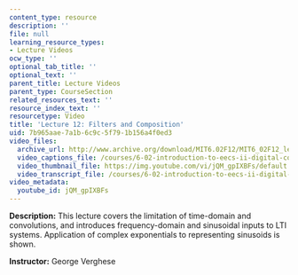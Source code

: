 ```yaml
---
content_type: resource
description: ''
file: null
learning_resource_types:
- Lecture Videos
ocw_type: ''
optional_tab_title: ''
optional_text: ''
parent_title: Lecture Videos
parent_type: CourseSection
related_resources_text: ''
resource_index_text: ''
resourcetype: Video
title: 'Lecture 12: Filters and Composition'
uid: 7b965aae-7a1b-6c9c-5f79-1b156a4f0ed3
video_files:
  archive_url: http://www.archive.org/download/MIT6.02F12/MIT6_02F12_lec12_300k.mp4
  video_captions_file: /courses/6-02-introduction-to-eecs-ii-digital-communication-systems-fall-2012/1bac897cdc69572bbd9ceff1b0aa9846_jQM_gpIXBFs.vtt
  video_thumbnail_file: https://img.youtube.com/vi/jQM_gpIXBFs/default.jpg
  video_transcript_file: /courses/6-02-introduction-to-eecs-ii-digital-communication-systems-fall-2012/b920a529f0b6e960437d7e50d4265ef5_jQM_gpIXBFs.pdf
video_metadata:
  youtube_id: jQM_gpIXBFs
---
```


**Description:** This lecture covers the limitation of time-domain and convolutions, and introduces frequency-domain and sinusoidal inputs to LTI systems. Application of complex exponentials to representing sinusoids is shown.

**Instructor:** George Verghese